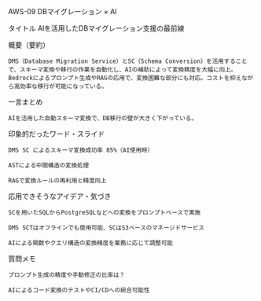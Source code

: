 AWS-09 DBマイグレーション × AI

タイトル
    AIを活用したDBマイグレーション支援の最前線

概要（要約）

    DMS（Database Migration Service）とSC（Schema Conversion）を活用することで、スキーマ変換や移行の作業を自動化し、AIの補助によって変換精度を大幅に向上。Bedrockによるプロンプト生成やRAGの応用で、変換困難な部分にも対応。コストを抑えながら高効率な移行が可能になっている。

一言まとめ

    AIを活用した自動スキーマ変換で、DB移行の壁が大きく下がっている。

印象的だったワード・スライド

    DMS SC によるスキーマ変換成功率 85%（AI使用時）

    ASTによる中間構造の変換処理

    RAGで変換ルールの再利用と精度向上

応用できそうなアイデア・気づき

    SCを用いたSQLからPostgreSQLなどへの変換をプロンプトベースで実施

    DMS SCTはオフラインでも使用可能、SCはS3ベースのマネージドサービス

    AIによる関数やクエリ構造の変換精度を業務に応じて調整可能

質問メモ

    プロンプト生成の精度や手動修正の比率は？

    AIによるコード変換のテストやCI/CDへの統合可能性

